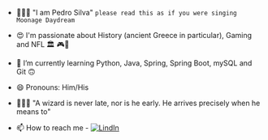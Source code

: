 - 👨🏻‍🎤 "I am Pedro Silva" `please read this as if you were singing Moonage Daydream`
- 😍 I'm passionate about History (ancient Greece in particular), Gaming and NFL 🏛 🎮🏈
- 🌱 I’m currently learning Python, Java, Spring, Spring Boot, mySQL and Git 🙃
- 😄 Pronouns: Him/His
- 🧙🏻‍♂️ "A wizard is never late, nor is he early. He arrives precisely when he means to" 

- 📫 How to reach me - [![LindIn](https://img.shields.io/badge/LinkedIn-0077B5?style=for-the-badge&logo=linkedin&logoColor=white)](https://www.linkedin.com/in/pedro-silva-51b332206/)

<!---
silvapst/silvapst is a ✨ special ✨ repository because its `README.md` (this file) appears on your GitHub profile.
You can click the Preview link to take a look at your changes.
--->
